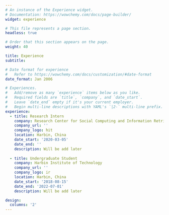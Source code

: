 ```yaml
---
# An instance of the Experience widget.
# Documentation: https://wowchemy.com/docs/page-builder/
widget: experience

# This file represents a page section.
headless: true

# Order that this section appears on the page.
weight: 40

title: Experience
subtitle:

# Date format for experience
#   Refer to https://wowchemy.com/docs/customization/#date-format
date_format: Jan 2006

# Experiences.
#   Add/remove as many `experience` items below as you like.
#   Required fields are `title`, `company`, and `date_start`.
#   Leave `date_end` empty if it's your current employer.
#   Begin multi-line descriptions with YAML's `|2-` multi-line prefix.
experience:
  - title: Research Intern
    company: Research Center for Social Computing and Information Retrieval (SCIR), HIT
    company_url: ''
    company_logo: hit
    location: Harbin, China
    date_start: '2020-03-05'
    date_end: ''
    description: Will be add later
        
  - title: Undergraduate Student
    company: Harbin Institute of Technology
    company_url: ''
    company_logo: ir
    location: Harbin, China
    date_start: '2018-08-15'
    date_end: '2022-07-01'
    description: Will be add later

design:
  columns: '2'
---
```

